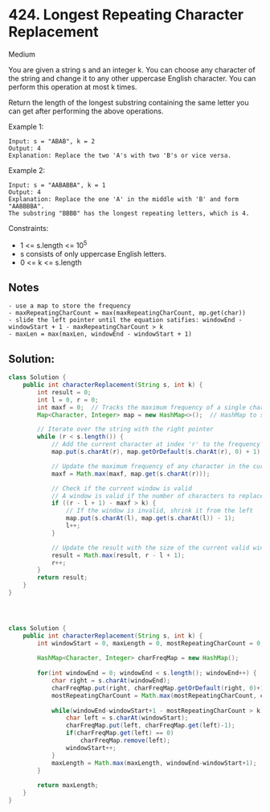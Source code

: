 # 424. Longest Repeating Character Replacement
Medium


You are given a string s and an integer k. You can choose any character of the string and change it to any other uppercase English character. You can perform this operation at most k times.

Return the length of the longest substring containing the same letter you can get after performing the above operations.

 

Example 1:
```
Input: s = "ABAB", k = 2
Output: 4
Explanation: Replace the two 'A's with two 'B's or vice versa.
```
Example 2:
```
Input: s = "AABABBA", k = 1
Output: 4
Explanation: Replace the one 'A' in the middle with 'B' and form "AABBBBA".
The substring "BBBB" has the longest repeating letters, which is 4.
``` 

Constraints:

- 1 <= s.length <= 10<sup>5</sup>
- s consists of only uppercase English letters.
- 0 <= k <= s.length

## Notes
```
- use a map to store the frequency
- maxRepeatingCharCount = max(maxRepeatingCharCount, mp.get(char))
- slide the left pointer until the equation satifies: windowEnd - windowStart + 1 - maxRepeatingCharCount > k
- maxLen = max(maxLen, windowEnd - windowStart + 1)
```

## Solution:
```java
class Solution {
    public int characterReplacement(String s, int k) {
        int result = 0;
        int l = 0, r = 0;
        int maxf = 0;  // Tracks the maximum frequency of a single character in the current window
        Map<Character, Integer> map = new HashMap<>();  // HashMap to store character counts within the current window

        // Iterate over the string with the right pointer
        while (r < s.length()) {
            // Add the current character at index 'r' to the frequency map
            map.put(s.charAt(r), map.getOrDefault(s.charAt(r), 0) + 1);

            // Update the maximum frequency of any character in the current window
            maxf = Math.max(maxf, map.get(s.charAt(r)));

            // Check if the current window is valid
            // A window is valid if the number of characters to replace, i.e., (window size - maxf), is <= k
            if ((r - l + 1) - maxf > k) {
                // If the window is invalid, shrink it from the left
                map.put(s.charAt(l), map.get(s.charAt(l)) - 1);
                l++;
            }

            // Update the result with the size of the current valid window
            result = Math.max(result, r - l + 1);
            r++;
        }
        return result;
    }
}




class Solution {
    public int characterReplacement(String s, int k) {
        int windowStart = 0, maxLength = 0, mostRepeatingCharCount = 0;
        
        HashMap<Character, Integer> charFreqMap = new HashMap();
        
        for(int windowEnd = 0; windowEnd < s.length(); windowEnd++) {
            char right = s.charAt(windowEnd);
            charFreqMap.put(right, charFreqMap.getOrDefault(right, 0)+1);
            mostRepeatingCharCount = Math.max(mostRepeatingCharCount, charFreqMap.get(right));
            
            while(windowEnd-windowStart+1 - mostRepeatingCharCount > k) {
                char left = s.charAt(windowStart);
                charFreqMap.put(left, charFreqMap.get(left)-1);
                if(charFreqMap.get(left) == 0)
                    charFreqMap.remove(left);
                windowStart++;
            }
            maxLength = Math.max(maxLength, windowEnd-windowStart+1);
        }
        
        return maxLength;
    }
}
```
